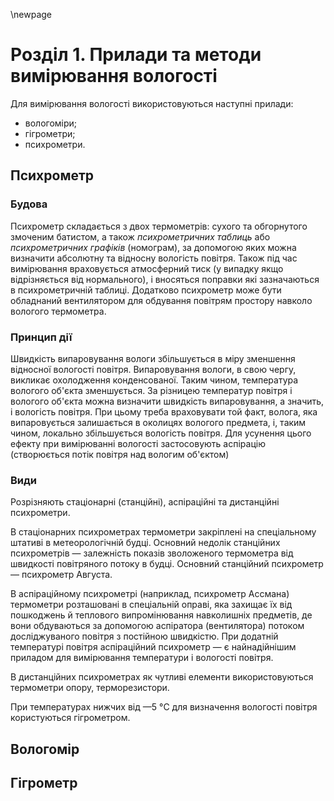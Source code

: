 \newpage

# Розділ 1. Прилади та методи вимірювання вологості

Для вимірювання вологості використовуються наступні прилади:

- вологоміри;
- гігрометри;
- психрометри.

## Психрометр

### Будова

Психрометр складається з двох термометрів: сухого та обгорнутого змоченим батистом, а також
_психрометричних таблиць_ або _психрометричних графіків_ (номограм), за допомогою яких можна
визначити абсолютну та відносну вологість повітря. Також під час вимірювання враховується
атмосферний тиск (у випадку якщо відрізняється від нормального), і вносяться поправки які
зазначаються в психрометричній таблиці. Додатково психрометр може бути обладнаний вентилятором для
обдування повітрям простору навколо вологого термометра.

### Принцип дії

Швидкість випаровування вологи збільшується в міру зменшення відносної вологості
повітря. Випаровування вологи, в свою чергу, викликає охолодження конденсованої. Таким чином,
температура вологого об'єкта зменшується. За різницею температур повітря і вологого об'єкта можна
визначити швидкість випаровування, а значить, і вологість повітря. При цьому треба враховувати той
факт, волога, яка випаровується залишається в околицях вологого предмета, і, таким чином, локально
збільшується вологість повітря. Для усунення цього ефекту при вимірюванні вологості застосовують
аспірацію (створюється потік повітря над вологим об'єктом)

### Види

Розрізняють стаціонарні (станційні), аспіраційні та дистанційні психрометри.

В стаціонарних психрометрах термометри закріплені на спеціальному штативі в метеорологічній
будці. Основний недолік станційних психрометрів — залежність показів зволоженого термометра від
швидкості повітряного потоку в будці. Основний станційний психрометр — психрометр Августа.

В аспіраційному психрометрі (наприклад, психрометр Ассмана) термометри розташовані в спеціальній
оправі, яка захищає їх від пошкоджень й теплового випромінювання навколишніх предметів, де вони
обдуваються за допомогою аспіратора (вентилятора) потоком досліджуваного повітря з постійною
швидкістю. При додатній температурі повітря аспіраційний психрометр — є найнадійнішим приладом для
вимірювання температури і вологості повітря.

В дистанційних психрометрах як чутливі елементи використовуються термометри опору, терморезистори.

При температурах нижчих від —5 °C для визначення вологості повітря користуються гігрометром.

## Вологомір

## Гігрометр
